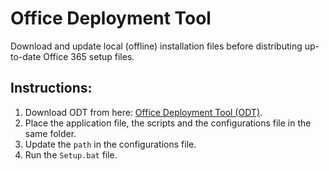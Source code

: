 # Office Deployment Tool
Download and update local (offline) installation files before distributing up-to-date Office 365 setup files.

## Instructions:
1. Download ODT from here: [Office Deployment Tool (ODT)](https://www.microsoft.com/en-us/download/details.aspx?id=49117).
2. Place the application file, the scripts and the configurations file in the same folder.
3. Update the `path` in the configurations file.
4. Run the `Setup.bat` file.
